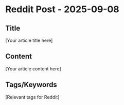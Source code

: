 # Reddit Post - 2025-09-08

## Title
[Your article title here]

## Content
[Your article content here]

## Tags/Keywords
[Relevant tags for Reddit]
